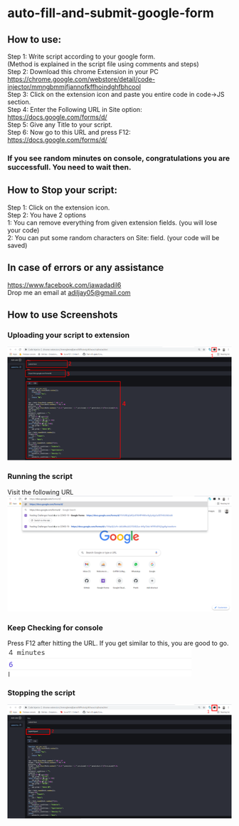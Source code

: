# auto-fill-and-submit-google-form

## How to use:  ##
Step 1: Write script according to your google form.  
        (Method is explained in the script file using comments and steps)  
Step 2: Download this chrome Extension in your PC  
        https://chrome.google.com/webstore/detail/code-injector/mmngbmmjfjannofkffhoindghfbhcool  
Step 3: Click on the extension icon and paste you entire code in code->JS section.  
Step 4: Enter the Following URL in Site option:  
        https://docs.google.com/forms/d/  
Step 5: Give any Title to your script.  
Step 6: Now go to this URL and press F12:  
        https://docs.google.com/forms/d/  

### If you see random minutes on console, congratulations you are successfull. You need to wait then.  ###

## How to Stop your script:  ##
Step 1: Click on the extension icon.  
Step 2: You have 2 options  
        1: You can remove everything from given extension fields. (you will lose your code)  
        2: You can put some random characters on Site: field. (your code will be saved)  

## In case of errors or any assistance ##
https://www.facebook.com/jawadadil6  
Drop me an email at adiljay05@gmail.com  

## How to use Screenshots ##
### Uploading your script to extension ###
![Adding script to chrome extension](./steps_images/1.adding_script.png)
### Running the script ###
Visit the following URL  
![Adding script to chrome extension](./steps_images/visit_link.png)
### Keep Checking for console ###
Press F12 after hitting the URL. If you get similar to this, you are good to go.  
![Adding script to chrome extension](./steps_images/waiting_time.png)
### Stopping the script ###
![Adding script to chrome extension](./steps_images/stopping.png)
